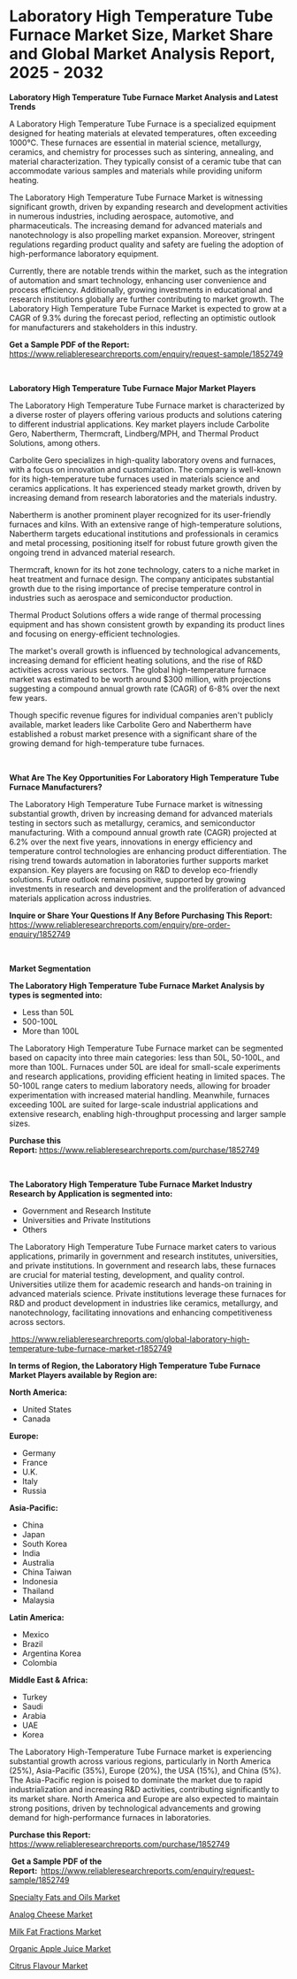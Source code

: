 <p><h1>Laboratory High Temperature Tube Furnace Market Size, Market Share and Global Market Analysis Report, 2025 - 2032</h1></p><p><strong>Laboratory High Temperature Tube Furnace Market Analysis and Latest Trends</strong></p>
<p><p>A Laboratory High Temperature Tube Furnace is a specialized equipment designed for heating materials at elevated temperatures, often exceeding 1000°C. These furnaces are essential in material science, metallurgy, ceramics, and chemistry for processes such as sintering, annealing, and material characterization. They typically consist of a ceramic tube that can accommodate various samples and materials while providing uniform heating.</p><p>The Laboratory High Temperature Tube Furnace Market is witnessing significant growth, driven by expanding research and development activities in numerous industries, including aerospace, automotive, and pharmaceuticals. The increasing demand for advanced materials and nanotechnology is also propelling market expansion. Moreover, stringent regulations regarding product quality and safety are fueling the adoption of high-performance laboratory equipment.</p><p>Currently, there are notable trends within the market, such as the integration of automation and smart technology, enhancing user convenience and process efficiency. Additionally, growing investments in educational and research institutions globally are further contributing to market growth. The Laboratory High Temperature Tube Furnace Market is expected to grow at a CAGR of 9.3% during the forecast period, reflecting an optimistic outlook for manufacturers and stakeholders in this industry.</p></p>
<p><strong>Get a Sample PDF of the Report:&nbsp;</strong> <a href="https://www.reliableresearchreports.com/enquiry/request-sample/1852749?utm_campaign=16&utm_medium=2&utm_source=Github&utm_content=ia&utm_term=28022025&utm_id=laboratory-high-temperature-tube-furnace">https://www.reliableresearchreports.com/enquiry/request-sample/1852749</a></p>
<p>&nbsp;</p>
<p><strong>Laboratory High Temperature Tube Furnace Major Market Players</strong></p>
<p><p>The Laboratory High Temperature Tube Furnace market is characterized by a diverse roster of players offering various products and solutions catering to different industrial applications. Key market players include Carbolite Gero, Nabertherm, Thermcraft, Lindberg/MPH, and Thermal Product Solutions, among others.</p><p>Carbolite Gero specializes in high-quality laboratory ovens and furnaces, with a focus on innovation and customization. The company is well-known for its high-temperature tube furnaces used in materials science and ceramics applications. It has experienced steady market growth, driven by increasing demand from research laboratories and the materials industry.</p><p>Nabertherm is another prominent player recognized for its user-friendly furnaces and kilns. With an extensive range of high-temperature solutions, Nabertherm targets educational institutions and professionals in ceramics and metal processing, positioning itself for robust future growth given the ongoing trend in advanced material research.</p><p>Thermcraft, known for its hot zone technology, caters to a niche market in heat treatment and furnace design. The company anticipates substantial growth due to the rising importance of precise temperature control in industries such as aerospace and semiconductor production.</p><p>Thermal Product Solutions offers a wide range of thermal processing equipment and has shown consistent growth by expanding its product lines and focusing on energy-efficient technologies.</p><p>The market's overall growth is influenced by technological advancements, increasing demand for efficient heating solutions, and the rise of R&D activities across various sectors. The global high-temperature furnace market was estimated to be worth around $300 million, with projections suggesting a compound annual growth rate (CAGR) of 6-8% over the next few years.</p><p>Though specific revenue figures for individual companies aren't publicly available, market leaders like Carbolite Gero and Nabertherm have established a robust market presence with a significant share of the growing demand for high-temperature tube furnaces.</p></p>
<p>&nbsp;</p>
<p><strong>What Are The Key Opportunities For Laboratory High Temperature Tube Furnace Manufacturers?</strong></p>
<p><p>The Laboratory High Temperature Tube Furnace market is witnessing substantial growth, driven by increasing demand for advanced materials testing in sectors such as metallurgy, ceramics, and semiconductor manufacturing. With a compound annual growth rate (CAGR) projected at 6.2% over the next five years, innovations in energy efficiency and temperature control technologies are enhancing product differentiation. The rising trend towards automation in laboratories further supports market expansion. Key players are focusing on R&D to develop eco-friendly solutions. Future outlook remains positive, supported by growing investments in research and development and the proliferation of advanced materials application across industries.</p></p>
<p><strong>Inquire or Share Your Questions If Any Before Purchasing This Report:</strong> <a href="https://www.reliableresearchreports.com/enquiry/pre-order-enquiry/1852749?utm_campaign=16&utm_medium=2&utm_source=Github&utm_content=ia&utm_term=28022025&utm_id=laboratory-high-temperature-tube-furnace">https://www.reliableresearchreports.com/enquiry/pre-order-enquiry/1852749</a></p>
<p>&nbsp;</p>
<p><strong>Market Segmentation</strong></p>
<p><strong>The Laboratory High Temperature Tube Furnace Market Analysis by types is segmented into:</strong></p>
<p><ul><li>Less than 50L</li><li>500-100L</li><li>More than 100L</li></ul></p>
<p><p>The Laboratory High Temperature Tube Furnace market can be segmented based on capacity into three main categories: less than 50L, 50-100L, and more than 100L. Furnaces under 50L are ideal for small-scale experiments and research applications, providing efficient heating in limited spaces. The 50-100L range caters to medium laboratory needs, allowing for broader experimentation with increased material handling. Meanwhile, furnaces exceeding 100L are suited for large-scale industrial applications and extensive research, enabling high-throughput processing and larger sample sizes.</p></p>
<p><strong>Purchase this Report:&nbsp;</strong><a href="https://www.reliableresearchreports.com/purchase/1852749?utm_campaign=16&utm_medium=2&utm_source=Github&utm_content=ia&utm_term=28022025&utm_id=laboratory-high-temperature-tube-furnace">https://www.reliableresearchreports.com/purchase/1852749</a></p>
<p>&nbsp;</p>
<p><strong>The Laboratory High Temperature Tube Furnace Market Industry Research by Application is segmented into:</strong></p>
<p><ul><li>Government and Research Institute</li><li>Universities and Private Institutions</li><li>Others</li></ul></p>
<p><p>The Laboratory High Temperature Tube Furnace market caters to various applications, primarily in government and research institutes, universities, and private institutions. In government and research labs, these furnaces are crucial for material testing, development, and quality control. Universities utilize them for academic research and hands-on training in advanced materials science. Private institutions leverage these furnaces for R&D and product development in industries like ceramics, metallurgy, and nanotechnology, facilitating innovations and enhancing competitiveness across sectors.</p></p>
<p><a href="https://www.reliableresearchreports.com/global-laboratory-high-temperature-tube-furnace-market-r1852749?utm_campaign=16&utm_medium=2&utm_source=Github&utm_content=ia&utm_term=28022025&utm_id=laboratory-high-temperature-tube-furnace">&nbsp;https://www.reliableresearchreports.com/global-laboratory-high-temperature-tube-furnace-market-r1852749</a></p>
<p><strong>In terms of Region, the Laboratory High Temperature Tube Furnace Market Players available by Region are:</strong></p>
<p>
    <p> <strong> North America: </strong>
        <ul>
            <li>United States</li>
            <li>Canada</li>
        </ul>
        </p> 
    <p> <strong> Europe: </strong>
        <ul>
            <li>Germany</li>
            <li>France</li>
            <li>U.K.</li>
            <li>Italy</li>
            <li>Russia</li>
        </ul>
        </p> 
    <p> <strong> Asia-Pacific: </strong>
        <ul>
            <li>China</li>
            <li>Japan</li>
            <li>South Korea</li>
            <li>India</li>
            <li>Australia</li>
            <li>China Taiwan</li>
            <li>Indonesia</li>
            <li>Thailand</li>
            <li>Malaysia</li>
        </ul>
        </p> 
    <p> <strong> Latin America: </strong>
        <ul>
            <li>Mexico</li>
            <li>Brazil</li>
            <li>Argentina Korea</li>
            <li>Colombia</li>
        </ul>
        </p> 
    <p> <strong> Middle East & Africa: </strong>
        <ul>
            <li>Turkey</li>
            <li>Saudi</li>
            <li>Arabia</li>
            <li>UAE</li>
            <li>Korea</li>
        </ul>
    </p>
    </p>
<p><p>The Laboratory High-Temperature Tube Furnace market is experiencing substantial growth across various regions, particularly in North America (25%), Asia-Pacific (35%), Europe (20%), the USA (15%), and China (5%). The Asia-Pacific region is poised to dominate the market due to rapid industrialization and increasing R&D activities, contributing significantly to its market share. North America and Europe are also expected to maintain strong positions, driven by technological advancements and growing demand for high-performance furnaces in laboratories.</p></p>
<p><strong>Purchase this Report: </strong><a href="https://www.reliableresearchreports.com/purchase/1852749?utm_campaign=16&utm_medium=2&utm_source=Github&utm_content=ia&utm_term=28022025&utm_id=laboratory-high-temperature-tube-furnace">https://www.reliableresearchreports.com/purchase/1852749</a></p>
<p>&nbsp;<strong>Get a Sample PDF of the Report:&nbsp;&nbsp;</strong><a href="https://www.reliableresearchreports.com/enquiry/request-sample/1852749?utm_campaign=16&utm_medium=2&utm_source=Github&utm_content=ia&utm_term=28022025&utm_id=laboratory-high-temperature-tube-furnace">https://www.reliableresearchreports.com/enquiry/request-sample/1852749</a></p>
<p><strong></strong></p>
<p><p><a href="https://github.com/mookiesville/Market-Research-Report-List-1/blob/main/specialty-fats-and-oils-market.md?utm_campaign=16&utm_medium=2&utm_source=Github&utm_content=ia&utm_term=28022025&utm_id=laboratory-high-temperature-tube-furnace">Specialty Fats and Oils Market</a></p><p><a href="https://github.com/castoriffic/Market-Research-Report-List-5/blob/main/analog-cheese-market.md?utm_campaign=16&utm_medium=2&utm_source=Github&utm_content=ia&utm_term=28022025&utm_id=laboratory-high-temperature-tube-furnace">Analog Cheese Market</a></p><p><a href="https://github.com/willjis/Market-Research-Report-List-1/blob/main/milk-fat-fractions-market.md?utm_campaign=16&utm_medium=2&utm_source=Github&utm_content=ia&utm_term=28022025&utm_id=laboratory-high-temperature-tube-furnace">Milk Fat Fractions Market</a></p><p><a href="https://github.com/fabinbuddygc/Market-Research-Report-List-1/blob/main/organic-apple-juice-market.md?utm_campaign=16&utm_medium=2&utm_source=Github&utm_content=ia&utm_term=28022025&utm_id=laboratory-high-temperature-tube-furnace">Organic Apple Juice Market</a></p><p><a href="https://github.com/stohllaackdw/Market-Research-Report-List-1/blob/main/citrus-flavour-market.md?utm_campaign=16&utm_medium=2&utm_source=Github&utm_content=ia&utm_term=28022025&utm_id=laboratory-high-temperature-tube-furnace">Citrus Flavour Market</a></p></p>